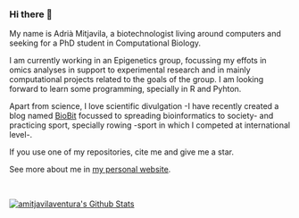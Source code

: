 ### Hi there 👋

My name is Adrià Mitjavila, a biotechnologist living around computers and seeking for a PhD student in Computational Biology. 

I am currently working in an Epigenetics group, focussing my effots in omics analyses in support to experimental research and in mainly computational projects related to the goals of the group. I am looking forward to learn some programming, specially in R and Pyhton.

Apart from science, I love scientific divulgation -I have recently created a blog named [BioBit](https://biobit.netlify.app) focussed to spreading bioinformatics to society- and practicing sport, specially rowing -sport in which I competed at international level-.

If you use one of my repositories, cite me and give me a star.

See more about me in [my personal website](https://amitjavilaventura.github.io).

<br>

[![amitjavilaventura's Github Stats](https://github-readme-stats.vercel.app/api?username=amitjavilaventura&count_private=true&show_icons=true&theme=radical)](https://github.com/anuraghazra/github-readme-stats)

<br>

<!--
Show Readme Stats
[![amitjavilaventura's Top Langs](https://github-readme-stats.vercel.app/api/top-langs/?username=amitjavilaventura&hide=html&layout=compact)](https://github.com/anuraghazra/github-readme-stats)
-->



<!--
**amitjavilaventura/amitjavilaventura** is a ✨ _special_ ✨ repository because its `README.md` (this file) appears on your GitHub profile.

Here are some ideas to get you started:

- 🔭 I’m currently working on ...
- 🌱 I’m currently learning ...
- 👯 I’m looking to collaborate on ...
- 🤔 I’m looking for help with ...
- 💬 Ask me about ...
- 📫 How to reach me: ...
- 😄 Pronouns: ...
- ⚡ Fun fact: ...
-->
